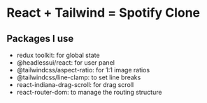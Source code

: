 # React + Tailwind = Spotify Clone

## Packages I use
- redux toolkit: for global state
- @headlessui/react: for user panel
- @tailwindcss/aspect-ratio: for 1:1 image ratios
- @tailwindcss/line-clamp: to set line breaks
- react-indiana-drag-scroll: for drag scroll 
- react-router-dom: to manage the routing structure
